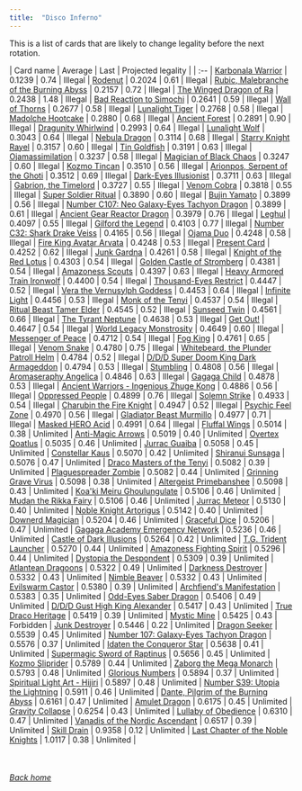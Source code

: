 ```yaml
---
title:  "Disco Inferno"
---
```


This is a list of cards that are likely to change legality before the next rotation.

| Card name | Average | Last | Projected legality |
| :-- |
[Karbonala Warrior](https://db.ygoprodeck.com/card/?search=Karbonala%20Warrior) | 0.1239 | 0.74 | Illegal |
[Rodenut](https://db.ygoprodeck.com/card/?search=Rodenut) | 0.2024 | 0.61 | Illegal |
[Rubic, Malebranche of the Burning Abyss](https://db.ygoprodeck.com/card/?search=Rubic,%20Malebranche%20of%20the%20Burning%20Abyss) | 0.2157 | 0.72 | Illegal |
[The Winged Dragon of Ra](https://db.ygoprodeck.com/card/?search=The%20Winged%20Dragon%20of%20Ra) | 0.2438 | 1.48 | Illegal |
[Bad Reaction to Simochi](https://db.ygoprodeck.com/card/?search=Bad%20Reaction%20to%20Simochi) | 0.2641 | 0.59 | Illegal |
[Wall of Thorns](https://db.ygoprodeck.com/card/?search=Wall%20of%20Thorns) | 0.2677 | 0.58 | Illegal |
[Lunalight Tiger](https://db.ygoprodeck.com/card/?search=Lunalight%20Tiger) | 0.2768 | 0.58 | Illegal |
[Madolche Hootcake](https://db.ygoprodeck.com/card/?search=Madolche%20Hootcake) | 0.2880 | 0.68 | Illegal |
[Ancient Forest](https://db.ygoprodeck.com/card/?search=Ancient%20Forest) | 0.2891 | 0.90 | Illegal |
[Dragunity Whirlwind](https://db.ygoprodeck.com/card/?search=Dragunity%20Whirlwind) | 0.2993 | 0.64 | Illegal |
[Lunalight Wolf](https://db.ygoprodeck.com/card/?search=Lunalight%20Wolf) | 0.3043 | 0.64 | Illegal |
[Nebula Dragon](https://db.ygoprodeck.com/card/?search=Nebula%20Dragon) | 0.3114 | 0.68 | Illegal |
[Starry Knight Rayel](https://db.ygoprodeck.com/card/?search=Starry%20Knight%20Rayel) | 0.3157 | 0.60 | Illegal |
[Tin Goldfish](https://db.ygoprodeck.com/card/?search=Tin%20Goldfish) | 0.3191 | 0.63 | Illegal |
[Ojamassimilation](https://db.ygoprodeck.com/card/?search=Ojamassimilation) | 0.3237 | 0.58 | Illegal |
[Magician of Black Chaos](https://db.ygoprodeck.com/card/?search=Magician%20of%20Black%20Chaos) | 0.3247 | 0.60 | Illegal |
[Kozmo Tincan](https://db.ygoprodeck.com/card/?search=Kozmo%20Tincan) | 0.3510 | 0.56 | Illegal |
[Arionpos, Serpent of the Ghoti](https://db.ygoprodeck.com/card/?search=Arionpos,%20Serpent%20of%20the%20Ghoti) | 0.3512 | 0.69 | Illegal |
[Dark-Eyes Illusionist](https://db.ygoprodeck.com/card/?search=Dark-Eyes%20Illusionist) | 0.3711 | 0.63 | Illegal |
[Gabrion, the Timelord](https://db.ygoprodeck.com/card/?search=Gabrion,%20the%20Timelord) | 0.3727 | 0.55 | Illegal |
[Venom Cobra](https://db.ygoprodeck.com/card/?search=Venom%20Cobra) | 0.3818 | 0.55 | Illegal |
[Super Soldier Ritual](https://db.ygoprodeck.com/card/?search=Super%20Soldier%20Ritual) | 0.3890 | 0.60 | Illegal |
[Bujin Yamato](https://db.ygoprodeck.com/card/?search=Bujin%20Yamato) | 0.3899 | 0.56 | Illegal |
[Number C107: Neo Galaxy-Eyes Tachyon Dragon](https://db.ygoprodeck.com/card/?search=Number%20C107:%20Neo%20Galaxy-Eyes%20Tachyon%20Dragon) | 0.3899 | 0.61 | Illegal |
[Ancient Gear Reactor Dragon](https://db.ygoprodeck.com/card/?search=Ancient%20Gear%20Reactor%20Dragon) | 0.3979 | 0.76 | Illegal |
[Leghul](https://db.ygoprodeck.com/card/?search=Leghul) | 0.4097 | 0.55 | Illegal |
[Gilford the Legend](https://db.ygoprodeck.com/card/?search=Gilford%20the%20Legend) | 0.4103 | 0.77 | Illegal |
[Number C32: Shark Drake Veiss](https://db.ygoprodeck.com/card/?search=Number%20C32:%20Shark%20Drake%20Veiss) | 0.4165 | 0.56 | Illegal |
[Ojama Duo](https://db.ygoprodeck.com/card/?search=Ojama%20Duo) | 0.4248 | 0.58 | Illegal |
[Fire King Avatar Arvata](https://db.ygoprodeck.com/card/?search=Fire%20King%20Avatar%20Arvata) | 0.4248 | 0.53 | Illegal |
[Present Card](https://db.ygoprodeck.com/card/?search=Present%20Card) | 0.4252 | 0.62 | Illegal |
[Junk Gardna](https://db.ygoprodeck.com/card/?search=Junk%20Gardna) | 0.4261 | 0.58 | Illegal |
[Knight of the Red Lotus](https://db.ygoprodeck.com/card/?search=Knight%20of%20the%20Red%20Lotus) | 0.4303 | 0.54 | Illegal |
[Golden Castle of Stromberg](https://db.ygoprodeck.com/card/?search=Golden%20Castle%20of%20Stromberg) | 0.4381 | 0.54 | Illegal |
[Amazoness Scouts](https://db.ygoprodeck.com/card/?search=Amazoness%20Scouts) | 0.4397 | 0.63 | Illegal |
[Heavy Armored Train Ironwolf](https://db.ygoprodeck.com/card/?search=Heavy%20Armored%20Train%20Ironwolf) | 0.4400 | 0.54 | Illegal |
[Thousand-Eyes Restrict](https://db.ygoprodeck.com/card/?search=Thousand-Eyes%20Restrict) | 0.4447 | 0.52 | Illegal |
[Vera the Vernusylph Goddess](https://db.ygoprodeck.com/card/?search=Vera%20the%20Vernusylph%20Goddess) | 0.4453 | 0.64 | Illegal |
[Infinite Light](https://db.ygoprodeck.com/card/?search=Infinite%20Light) | 0.4456 | 0.53 | Illegal |
[Monk of the Tenyi](https://db.ygoprodeck.com/card/?search=Monk%20of%20the%20Tenyi) | 0.4537 | 0.54 | Illegal |
[Ritual Beast Tamer Elder](https://db.ygoprodeck.com/card/?search=Ritual%20Beast%20Tamer%20Elder) | 0.4545 | 0.52 | Illegal |
[Sunseed Twin](https://db.ygoprodeck.com/card/?search=Sunseed%20Twin) | 0.4561 | 0.66 | Illegal |
[The Tyrant Neptune](https://db.ygoprodeck.com/card/?search=The%20Tyrant%20Neptune) | 0.4638 | 0.53 | Illegal |
[Get Out!](https://db.ygoprodeck.com/card/?search=Get%20Out!) | 0.4647 | 0.54 | Illegal |
[World Legacy Monstrosity](https://db.ygoprodeck.com/card/?search=World%20Legacy%20Monstrosity) | 0.4649 | 0.60 | Illegal |
[Messenger of Peace](https://db.ygoprodeck.com/card/?search=Messenger%20of%20Peace) | 0.4712 | 0.54 | Illegal |
[Fog King](https://db.ygoprodeck.com/card/?search=Fog%20King) | 0.4761 | 0.65 | Illegal |
[Venom Snake](https://db.ygoprodeck.com/card/?search=Venom%20Snake) | 0.4780 | 0.75 | Illegal |
[Whitebeard, the Plunder Patroll Helm](https://db.ygoprodeck.com/card/?search=Whitebeard,%20the%20Plunder%20Patroll%20Helm) | 0.4784 | 0.52 | Illegal |
[D/D/D Super Doom King Dark Armageddon](https://db.ygoprodeck.com/card/?search=D/D/D%20Super%20Doom%20King%20Dark%20Armageddon) | 0.4794 | 0.53 | Illegal |
[Stumbling](https://db.ygoprodeck.com/card/?search=Stumbling) | 0.4808 | 0.56 | Illegal |
[Aromaseraphy Angelica](https://db.ygoprodeck.com/card/?search=Aromaseraphy%20Angelica) | 0.4846 | 0.63 | Illegal |
[Gagaga Child](https://db.ygoprodeck.com/card/?search=Gagaga%20Child) | 0.4878 | 0.53 | Illegal |
[Ancient Warriors - Ingenious Zhuge Kong](https://db.ygoprodeck.com/card/?search=Ancient%20Warriors%20-%20Ingenious%20Zhuge%20Kong) | 0.4886 | 0.56 | Illegal |
[Oppressed People](https://db.ygoprodeck.com/card/?search=Oppressed%20People) | 0.4899 | 0.76 | Illegal |
[Solemn Strike](https://db.ygoprodeck.com/card/?search=Solemn%20Strike) | 0.4933 | 0.54 | Illegal |
[Charubin the Fire Knight](https://db.ygoprodeck.com/card/?search=Charubin%20the%20Fire%20Knight) | 0.4947 | 0.52 | Illegal |
[Psychic Feel Zone](https://db.ygoprodeck.com/card/?search=Psychic%20Feel%20Zone) | 0.4970 | 0.56 | Illegal |
[Gladiator Beast Murmillo](https://db.ygoprodeck.com/card/?search=Gladiator%20Beast%20Murmillo) | 0.4977 | 0.71 | Illegal |
[Masked HERO Acid](https://db.ygoprodeck.com/card/?search=Masked%20HERO%20Acid) | 0.4991 | 0.64 | Illegal |
[Fluffal Wings](https://db.ygoprodeck.com/card/?search=Fluffal%20Wings) | 0.5014 | 0.38 | Unlimited |
[Anti-Magic Arrows](https://db.ygoprodeck.com/card/?search=Anti-Magic%20Arrows) | 0.5019 | 0.40 | Unlimited |
[Overtex Qoatlus](https://db.ygoprodeck.com/card/?search=Overtex%20Qoatlus) | 0.5035 | 0.46 | Unlimited |
[Jurrac Guaiba](https://db.ygoprodeck.com/card/?search=Jurrac%20Guaiba) | 0.5058 | 0.45 | Unlimited |
[Constellar Kaus](https://db.ygoprodeck.com/card/?search=Constellar%20Kaus) | 0.5070 | 0.42 | Unlimited |
[Shiranui Sunsaga](https://db.ygoprodeck.com/card/?search=Shiranui%20Sunsaga) | 0.5076 | 0.47 | Unlimited |
[Draco Masters of the Tenyi](https://db.ygoprodeck.com/card/?search=Draco%20Masters%20of%20the%20Tenyi) | 0.5082 | 0.39 | Unlimited |
[Plaguespreader Zombie](https://db.ygoprodeck.com/card/?search=Plaguespreader%20Zombie) | 0.5082 | 0.44 | Unlimited |
[Grinning Grave Virus](https://db.ygoprodeck.com/card/?search=Grinning%20Grave%20Virus) | 0.5098 | 0.38 | Unlimited |
[Altergeist Primebanshee](https://db.ygoprodeck.com/card/?search=Altergeist%20Primebanshee) | 0.5098 | 0.43 | Unlimited |
[Koa'ki Meiru Ghoulungulate](https://db.ygoprodeck.com/card/?search=Koa'ki%20Meiru%20Ghoulungulate) | 0.5106 | 0.46 | Unlimited |
[Mudan the Rikka Fairy](https://db.ygoprodeck.com/card/?search=Mudan%20the%20Rikka%20Fairy) | 0.5106 | 0.46 | Unlimited |
[Jurrac Meteor](https://db.ygoprodeck.com/card/?search=Jurrac%20Meteor) | 0.5130 | 0.40 | Unlimited |
[Noble Knight Artorigus](https://db.ygoprodeck.com/card/?search=Noble%20Knight%20Artorigus) | 0.5142 | 0.40 | Unlimited |
[Downerd Magician](https://db.ygoprodeck.com/card/?search=Downerd%20Magician) | 0.5204 | 0.46 | Unlimited |
[Graceful Dice](https://db.ygoprodeck.com/card/?search=Graceful%20Dice) | 0.5206 | 0.47 | Unlimited |
[Gagaga Academy Emergency Network](https://db.ygoprodeck.com/card/?search=Gagaga%20Academy%20Emergency%20Network) | 0.5236 | 0.46 | Unlimited |
[Castle of Dark Illusions](https://db.ygoprodeck.com/card/?search=Castle%20of%20Dark%20Illusions) | 0.5264 | 0.42 | Unlimited |
[T.G. Trident Launcher](https://db.ygoprodeck.com/card/?search=T.G.%20Trident%20Launcher) | 0.5270 | 0.44 | Unlimited |
[Amazoness Fighting Spirit](https://db.ygoprodeck.com/card/?search=Amazoness%20Fighting%20Spirit) | 0.5296 | 0.44 | Unlimited |
[Dystopia the Despondent](https://db.ygoprodeck.com/card/?search=Dystopia%20the%20Despondent) | 0.5309 | 0.39 | Unlimited |
[Atlantean Dragoons](https://db.ygoprodeck.com/card/?search=Atlantean%20Dragoons) | 0.5322 | 0.49 | Unlimited |
[Darkness Destroyer](https://db.ygoprodeck.com/card/?search=Darkness%20Destroyer) | 0.5332 | 0.43 | Unlimited |
[Nimble Beaver](https://db.ygoprodeck.com/card/?search=Nimble%20Beaver) | 0.5332 | 0.43 | Unlimited |
[Evilswarm Castor](https://db.ygoprodeck.com/card/?search=Evilswarm%20Castor) | 0.5380 | 0.39 | Unlimited |
[Archfiend's Manifestation](https://db.ygoprodeck.com/card/?search=Archfiend's%20Manifestation) | 0.5383 | 0.35 | Unlimited |
[Odd-Eyes Saber Dragon](https://db.ygoprodeck.com/card/?search=Odd-Eyes%20Saber%20Dragon) | 0.5406 | 0.49 | Unlimited |
[D/D/D Gust High King Alexander](https://db.ygoprodeck.com/card/?search=D/D/D%20Gust%20High%20King%20Alexander) | 0.5417 | 0.43 | Unlimited |
[True Draco Heritage](https://db.ygoprodeck.com/card/?search=True%20Draco%20Heritage) | 0.5419 | 0.39 | Unlimited |
[Mystic Mine](https://db.ygoprodeck.com/card/?search=Mystic%20Mine) | 0.5425 | 0.43 | Forbidden |
[Junk Destroyer](https://db.ygoprodeck.com/card/?search=Junk%20Destroyer) | 0.5446 | 0.22 | Unlimited |
[Dragon Seeker](https://db.ygoprodeck.com/card/?search=Dragon%20Seeker) | 0.5539 | 0.45 | Unlimited |
[Number 107: Galaxy-Eyes Tachyon Dragon](https://db.ygoprodeck.com/card/?search=Number%20107:%20Galaxy-Eyes%20Tachyon%20Dragon) | 0.5576 | 0.37 | Unlimited |
[Idaten the Conqueror Star](https://db.ygoprodeck.com/card/?search=Idaten%20the%20Conqueror%20Star) | 0.5638 | 0.41 | Unlimited |
[Supermagic Sword of Raptinus](https://db.ygoprodeck.com/card/?search=Supermagic%20Sword%20of%20Raptinus) | 0.5656 | 0.45 | Unlimited |
[Kozmo Sliprider](https://db.ygoprodeck.com/card/?search=Kozmo%20Sliprider) | 0.5789 | 0.44 | Unlimited |
[Zaborg the Mega Monarch](https://db.ygoprodeck.com/card/?search=Zaborg%20the%20Mega%20Monarch) | 0.5793 | 0.48 | Unlimited |
[Glorious Numbers](https://db.ygoprodeck.com/card/?search=Glorious%20Numbers) | 0.5894 | 0.37 | Unlimited |
[Spiritual Light Art - Hijiri](https://db.ygoprodeck.com/card/?search=Spiritual%20Light%20Art%20-%20Hijiri) | 0.5897 | 0.48 | Unlimited |
[Number S39: Utopia the Lightning](https://db.ygoprodeck.com/card/?search=Number%20S39:%20Utopia%20the%20Lightning) | 0.5911 | 0.46 | Unlimited |
[Dante, Pilgrim of the Burning Abyss](https://db.ygoprodeck.com/card/?search=Dante,%20Pilgrim%20of%20the%20Burning%20Abyss) | 0.6161 | 0.47 | Unlimited |
[Amulet Dragon](https://db.ygoprodeck.com/card/?search=Amulet%20Dragon) | 0.6175 | 0.45 | Unlimited |
[Gravity Collapse](https://db.ygoprodeck.com/card/?search=Gravity%20Collapse) | 0.6254 | 0.43 | Unlimited |
[Lullaby of Obedience](https://db.ygoprodeck.com/card/?search=Lullaby%20of%20Obedience) | 0.6310 | 0.47 | Unlimited |
[Vanadis of the Nordic Ascendant](https://db.ygoprodeck.com/card/?search=Vanadis%20of%20the%20Nordic%20Ascendant) | 0.6517 | 0.39 | Unlimited |
[Skill Drain](https://db.ygoprodeck.com/card/?search=Skill%20Drain) | 0.9358 | 0.12 | Unlimited |
[Last Chapter of the Noble Knights](https://db.ygoprodeck.com/card/?search=Last%20Chapter%20of%20the%20Noble%20Knights) | 1.0117 | 0.38 | Unlimited |

<br>

###### [Back home](index)